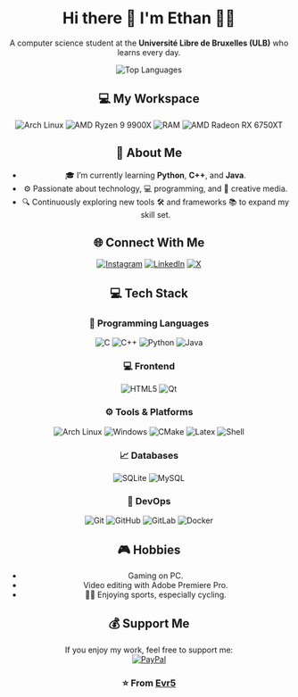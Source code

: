 <div align="center">

# Hi there 👋 I'm Ethan 👨‍💻

A computer science student at the **Université Libre de Bruxelles (ULB)** who learns every day.

![Top Languages](https://github-readme-stats.vercel.app/api/top-langs/?username=Evr5&theme=dark&hide_border=false&include_all_commits=true&count_private=true&layout=compact)

## 💻 My Workspace

![Arch Linux](https://img.shields.io/badge/OS-Arch%20Linux-%23000000?style=flat&logo=arch-linux&logoColor=blue) 
![AMD Ryzen 9 9900X](https://img.shields.io/badge/CPU-AMD%20Ryzen%209%209900X-%23ED1C24?style=flat&logo=amd&logoColor=white)
![RAM](https://img.shields.io/badge/RAM-64GB%20DDR5%206000MHz%20CL30-%230071C5?style=flat&logo=corsair&logoColor=white)
![AMD Radeon RX 6750XT](https://img.shields.io/badge/GPU-AMD%20Radeon%20RX%206750XT-%23FF0000?style=flat&logo=amd&logoColor=white)

## 📄 About Me

- 🎓 I’m currently learning **Python**, **C++**, and **Java**.
- ⚙️ Passionate about technology, 💻 programming, and 🎨 creative media.
- 🔍 Continuously exploring new tools 🛠️ and frameworks 📚 to expand my skill set.

## 🌐 Connect With Me

[![Instagram](https://img.shields.io/badge/Instagram-%23E4405F.svg?logo=Instagram&logoColor=white)](https://instagram.com/ethan_vr_2005) 
[![LinkedIn](https://img.shields.io/badge/LinkedIn-%230077B5.svg?logo=linkedin&logoColor=white)](https://www.linkedin.com/in/ethan-van-ruyskensvelde-284987277/) 
[![X](https://img.shields.io/badge/X-black.svg?logo=X&logoColor=white)](https://x.com/Ethan_EVR5)

## 💻 Tech Stack

### 🔧 Programming Languages

![C](https://img.shields.io/badge/c-%2300599C.svg?style=flat&logo=c&logoColor=white)
![C++](https://img.shields.io/badge/c++-%2300599C.svg?style=flat&logo=c%2B%2B&logoColor=white)
![Python](https://img.shields.io/badge/python-3670A0?style=flat&logo=python&logoColor=ffdd54)
![Java](https://img.shields.io/badge/java-%23ED8B00.svg?style=flat&logo=openjdk&logoColor=white)

### 💻 Frontend

![HTML5](https://img.shields.io/badge/html5-%23E34F26.svg?style=flat&logo=html5&logoColor=white)
![Qt](https://img.shields.io/badge/Qt-%2331C48D.svg?style=flat&logo=qt&logoColor=white)

### ⚙️ Tools & Platforms

![Arch Linux](https://img.shields.io/badge/Arch-1793D1?style=flat&logo=arch-linux&logoColor=white)
![Windows](https://img.shields.io/badge/Windows-0078D6?style=flat&logo=windows&logoColor=white)
![CMake](https://img.shields.io/badge/CMake-064F8C?style=flat&logo=cmake&logoColor=white)
![Latex](https://img.shields.io/badge/LaTeX-%23008080.svg?style=flat&logo=latex&logoColor=white)
![Shell](https://img.shields.io/badge/Shell-%23121011.svg?style=flat&logo=gnu-bash&logoColor=white)

### 📈 Databases

![SQLite](https://img.shields.io/badge/sqlite-%2307405e.svg?style=flat&logo=sqlite&logoColor=white)
![MySQL](https://img.shields.io/badge/mysql-%2300f.svg?style=flat&logo=mysql&logoColor=white)

### 🚀 DevOps

![Git](https://img.shields.io/badge/git-%23F05033.svg?style=flat&logo=git&logoColor=white)
![GitHub](https://img.shields.io/badge/github-%23121011.svg?style=flat&logo=github&logoColor=white)
![GitLab](https://img.shields.io/badge/GitLab-%23181717.svg?style=flat&logo=gitlab&logoColor=white)
![Docker](https://img.shields.io/badge/Docker-%230db7ed.svg?style=flat&logo=docker&logoColor=white)

## 🎮 Hobbies

- Gaming on PC.
- Video editing with Adobe Premiere Pro.
- 🚴‍♂️ Enjoying sports, especially cycling.

## 💰 Support Me

If you enjoy my work, feel free to support me:  
[![PayPal](https://img.shields.io/badge/PayPal-00457C?style=for-the-badge&logo=paypal&logoColor=white)](https://paypal.me/ethanvanruys?country.x=BE&locale.x=fr_FR)

### ⭐️ From [Evr5](https://github.com/Evr5)

</div>
